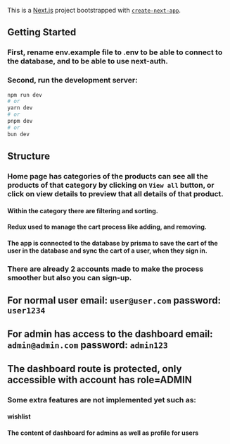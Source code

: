 This is a [Next.js](https://nextjs.org/) project bootstrapped with [`create-next-app`](https://github.com/vercel/next.js/tree/canary/packages/create-next-app).

## Getting Started

### First, rename env.example file to .env to be able to connect to the database, and to be able to use next-auth.

### Second, run the development server:

```bash
npm run dev
# or
yarn dev
# or
pnpm dev
# or
bun dev
```

## Structure

### Home page has categories of the products can see all the products of that category by clicking on `View all` button, or click on view details to preview that all details of that product.

#### Within the category there are filtering and sorting.

#### Redux used to manage the cart process like adding, and removing.

#### The app is connected to the database by prisma to save the cart of the user in the database and sync the cart of a user, when they sign in.

### There are already 2 accounts made to make the process smoother but also you can sign-up.

## For normal user email: `user@user.com` password: `user1234`

## For admin has access to the dashboard email: `admin@admin.com` password: `admin123`

## The dashboard route is protected, only accessible with account has role=ADMIN

### Some extra features are not implemented yet such as:

#### wishlist

#### The content of dashboard for admins as well as profile for users
